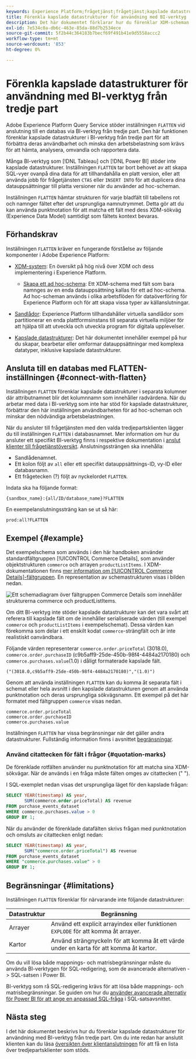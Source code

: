 ```yaml
---
keywords: Experience Platform;frågetjänst;frågetjänst;kapslade datastrukturer;kapslade data;förenkla;förenkla kapslade data;
title: Förenkla kapslade datastrukturer för användning med BI-verktyg
description: Det här dokumentet förklarar hur du förenklar XDM-scheman för alla tabeller och vyer under en session när du använder BI-verktyg från tredje part med Query Service.
exl-id: 7e534c0a-db6c-463e-85da-88d7b2534ece
source-git-commit: 5f2b44c364183b7becf69f491b41e9d5558accc2
workflow-type: tm+mt
source-wordcount: '853'
ht-degree: 0%

---
```


# Förenkla kapslade datastrukturer för användning med BI-verktyg från tredje part

Adobe Experience Platform Query Service stöder inställningen `FLATTEN` vid anslutning till en databas via BI-verktyg från tredje part. Den här funktionen förenklar kapslade datastrukturer i BI-verktyg från tredje part för att förbättra deras användbarhet och minska den arbetsbelastning som krävs för att hämta, analysera, omvandla och rapportera data.

Många BI-verktyg som [!DNL Tableau] och [!DNL Power BI] stöder inte kapslade datastrukturer. Inställningen `FLATTEN` tar bort behovet av att skapa SQL-vyer ovanpå dina data för att tillhandahålla en platt version, eller att använda jobb för frågetjänsten `CTAS` eller `INSERT INTO` för att duplicera dina datauppsättningar till platta versioner när du använder ad hoc-scheman.

Inställningen `FLATTEN` hämtar strukturen för varje bladfält till tabellens rot och namnger fältet efter det ursprungliga namnutrymmet. Detta gör att du kan använda punktnotation för att matcha ett fält med dess XDM-sökväg (Experience Data Model) samtidigt som fältets kontext bevaras.

## Förhandskrav

Inställningen `FLATTEN` kräver en fungerande förståelse av följande komponenter i Adobe Experience Platform:

* [XDM-system](../../xdm/home.md): En översikt på hög nivå över XDM och dess implementering i Experience Platform.

   * [Skapa ett ad hoc-schema](../../xdm/tutorials/ad-hoc.md): Ett XDM-schema med fält som bara namnges av en enda datauppsättning kallas för ett ad hoc-schema. Ad hoc-scheman används i olika arbetsflöden för dataöverföring för Experience Platform och för att skapa vissa typer av källanslutningar.

* [Sandlådor](../../sandboxes/home.md): Experience Platform tillhandahåller virtuella sandlådor som partitionerar en enda plattformsinstans till separata virtuella miljöer för att hjälpa till att utveckla och utveckla program för digitala upplevelser.

* [Kapslade datastrukturer](./nested-data-structures.md): Det här dokumentet innehåller exempel på hur du skapar, bearbetar eller omformar datauppsättningar med komplexa datatyper, inklusive kapslade datastrukturer.

## Ansluta till en databas med FLATTEN-inställningen {#connect-with-flatten}

Inställningen `FLATTEN` förenklar kapslade datastrukturer i separata kolumner där attributnamnet blir det kolumnnamn som innehåller radvärdena. När du arbetar med data i BI-verktyg som inte har stöd för kapslade datastrukturer, förbättrar den här inställningen användbarheten för ad hoc-scheman och minskar den nödvändiga arbetsbelastningen.

När du ansluter till frågetjänsten med den valda tredjepartsklienten lägger du till inställningen `FLATTEN` i databasnamnet. Mer information om hur du ansluter ett specifikt BI-verktyg finns i respektive dokumentation i [anslut klienter till frågetjänstöversikt](../clients/overview.md). Anslutningssträngen ska innehålla:

* Sandlådenamnet.
* Ett kolon följt av `all` eller ett specifikt datauppsättnings-ID, vy-ID eller databasnamn.
* Ett frågetecken (?) följt av nyckelordet `FLATTEN`.

Indata ska ha följande format:

```terminal
{sandbox_name}:{all/ID/database_name}?FLATTEN
```

En exempelanslutningssträng kan se ut så här:

```terminal
prod:all?FLATTEN
```

## Exempel {#example}

Det exempelschema som används i den här handboken använder standardfältgruppen [!UICONTROL Commerce Details], som använder objektstrukturen `commerce` och arrayen `productListItems`. I XDM-dokumentationen finns [mer information om [!UICONTROL Commerce Details]-fältgruppen](../../xdm/field-groups/event/commerce-details.md). En representation av schemastrukturen visas i bilden nedan.

![Ett schemadiagram över fältgruppen Commerce Details som innehåller strukturerna `commerce` och `productListItems`.](../images/key-concepts/commerce-details.png)

Om ditt BI-verktyg inte stöder kapslade datastrukturer kan det vara svårt att referera till kapslade fält om de innehåller serialiserade värden (till exempel `commerce` och `productListItems` i exempelschemat). Dessa värden kan förekomma som delar i ett enskilt kodat `commerce`-strängfält och är inte realistiskt oanvändbara.

Följande värden representerar `commerce.order.priceTotal` (3018.0), `commerce.order.purchaseID` (c9b5aff9-25de-450b-98f4-4484a2170180) och `commerce.purchases.value`(1.0) i dåligt formaterade kapslade fält.

```terminal
("(3018.0,c9b5aff9-25de-450b-98f4-4484a2170180)","(1.0)")
```

Genom att använda inställningen `FLATTEN` kan du komma åt separata fält i schemat eller hela avsnitt i den kapslade datastrukturen genom att använda punktnotation och deras ursprungliga sökvägsnamn. Ett exempel på det här formatet med fältgruppen `commerce` visas nedan.

```terminal
commerce.order.priceTotal
commerce.order.purchaseID
commerce.purchases.value
```

Inställningen `FLATTEN` har vissa begränsningar när det gäller andra datastrukturer. Fullständig information finns i avsnittet [begränsningar](#limitations).

### Använd citattecken för fält i frågor {#quotation-marks}

De förenklade rotfälten använder nu punktnotation för att matcha sina XDM-sökvägar. När de används i en fråga måste fälten omges av citattecken (&quot; &quot;).

I SQL-exemplet nedan visas det ursprungliga läget för den kapslade frågan:

```sql
SELECT YEAR(timestamp) AS year,
       SUM(commerce.order.priceTotal) AS revenue
FROM purchase_events_dataset
WHERE commerce.purchases.value > 0
GROUP BY 1;
```

När du använder de förenklade datafälten skrivs frågan med punktnotation och omsluts av citattecken enligt nedan:

```sql
SELECT YEAR(timestamp) AS year,
       SUM("commerce.order.priceTotal") AS revenue
FROM purchase_events_dataset
WHERE "commerce.purchases.value" > 0
GROUP BY 1;
```

## Begränsningar {#limitations}

Inställningen `FLATTEN` förenklar för närvarande inte följande datastrukturer:

| Datastruktur | Begränsning |
|---|---|
| Arrayer | Använd ett explicit arrayindex eller funktionen `EXPLODE` för att komma åt arrayer. |
| Kartor | Använd strängnyckeln för att komma åt ett värde under en karta för att komma åt kartor. |

Om du vill lösa både mappnings- och matrisbegränsningar måste du använda BI-verktygen för SQL-redigering, som de avancerade alternativen -> SQL-satsen i Power BI.

BI-verktyg som rå SQL-redigering krävs för att lösa både mappnings- och matrisbegränsningar. Se guiden om hur du [använder avancerade alternativ för Power BI för att ange en anpassad SQL-fråga](../clients/power-bi.md#import-tables-using-custom-sql) i SQL-satsavsnittet.

## Nästa steg

I det här dokumentet beskrivs hur du förenklar kapslade datastrukturer för användning med BI-verktyg från tredje part. Om du inte redan har anslutit klienten kan du läsa [översikten över klientanslutningen](../clients/overview.md) för att få en lista över tredjepartsklienter som stöds.
